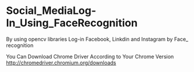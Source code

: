 # Social_MediaLog-In_Using_FaceRecognition
By using opencv libraries Log-in  Facebook, Linkdin and Instagram by Face_ recognition

You Can Download Chrome Driver According to Your Chrome Version
http://chromedriver.chromium.org/downloads

